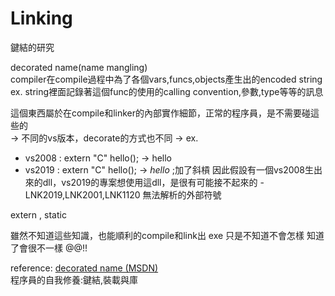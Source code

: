 # Linking

鍵結的研究



decorated name(name mangling)  
compiler在compile過程中為了各個vars,funcs,objects產生出的encoded string  
ex. string裡面記錄著這個func的使用的calling convention,參數,type等等的訊息  

這個東西屬於在compile和linker的內部實作細節，正常的程序員，是不需要碰這些的  
-> 不同的vs版本，decorate的方式也不同
-> ex. 
  - vs2008 : extern "C" hello(); -> hello
  - vs2019 : extern "C" hello(); -> _hello_ ;加了斜槓
因此假設有一個vs2008生出來的dll，vs2019的專案想使用這dll，是很有可能接不起來的 - LNK2019,LNK2001,LNK1120 無法解析的外部符號



extern , static




雖然不知道這些知識，也能順利的compile和link出 exe
只是不知道不會怎樣
知道了會很不一樣
@@!!

reference:
[decorated name (MSDN)](https://docs.microsoft.com/zh-tw/cpp/build/reference/decorated-names?view=msvc-160)  
程序員的自我修養:鍵結,裝載與庫
